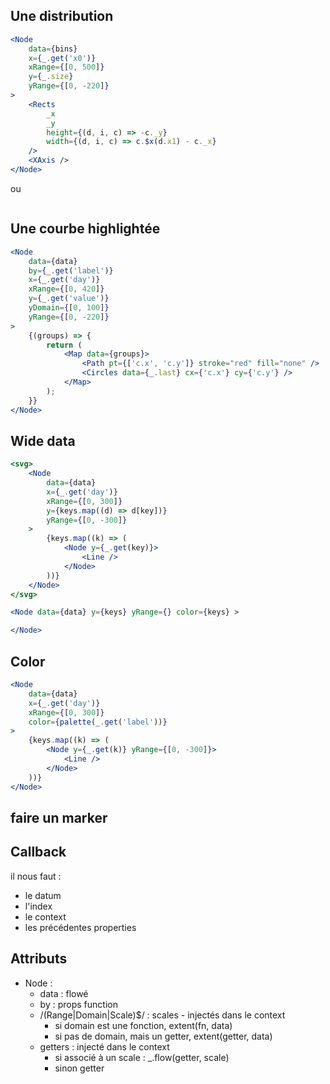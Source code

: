 ## Une distribution

```jsx
<Node
    data={bins}
    x={_.get('x0')}
    xRange={[0, 500]}
    y={_.size}
    yRange={[0, -220]}
>
    <Rects
        _x
        _y
        height={(d, i, c) => -c._y}
        width={(d, i, c) => c.$x(d.x1) - c._x}
    />
    <XAxis />
</Node>
```

ou

```jsx
```

## Une courbe highlightée

```jsx
<Node
    data={data}
    by={_.get('label')}
    x={_.get('day')}
    xRange={[0, 420]}
    y={_.get('value')}
    yDomain={[0, 100]}
    yRange={[0, -220]}
>
    {(groups) => {
        return (
            <Map data={groups}>
                <Path pt={['c.x', 'c.y']} stroke="red" fill="none" />
                <Circles data={_.last} cx={'c.x'} cy={'c.y'} />
            </Map>
        );
    }}
</Node>
```

## Wide data

```jsx
<svg>
    <Node
        data={data}
        x={_.get('day')}
        xRange={[0, 300]}
        y={keys.map((d) => d[key])}
        yRange={[0, -300]}
    >
        {keys.map((k) => (
            <Node y={_.get(key)}>
                <Line />
            </Node>
        ))}
    </Node>
</svg>

<Node data={data} y={keys} yRange={} color={keys} >

</Node>
```

## Color

```jsx
<Node
    data={data}
    x={_.get('day')}
    xRange={[0, 300]}
    color={palette(_.get('label'))}
>
    {keys.map((k) => (
        <Node y={_.get(k)} yRange={[0, -300]}>
            <Line />
        </Node>
    ))}
</Node>
```

## faire un marker

## Callback

il nous faut :

-   le datum
-   l'index
-   le context
-   les précédentes properties

## Attributs

-   Node :
    -   data : flowé
    -   by : props function
    -   /(Range|Domain|Scale)\$/ : scales - injectés dans le context
        -   si domain est une fonction, extent(fn, data)
        -   si pas de domain, mais un getter, extent(getter, data)
    -   getters : injecté dans le context
        -   si associé à un scale : \_.flow(getter, scale)
        -   sinon getter
